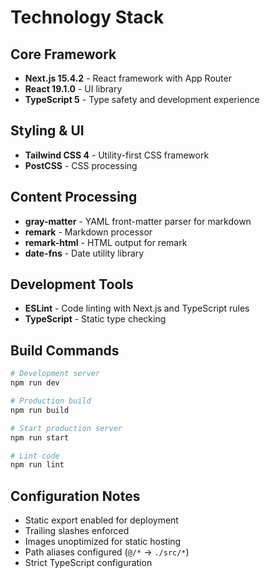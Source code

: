 # Technology Stack

## Core Framework
- **Next.js 15.4.2** - React framework with App Router
- **React 19.1.0** - UI library
- **TypeScript 5** - Type safety and development experience

## Styling & UI
- **Tailwind CSS 4** - Utility-first CSS framework
- **PostCSS** - CSS processing

## Content Processing
- **gray-matter** - YAML front-matter parser for markdown
- **remark** - Markdown processor
- **remark-html** - HTML output for remark
- **date-fns** - Date utility library

## Development Tools
- **ESLint** - Code linting with Next.js and TypeScript rules
- **TypeScript** - Static type checking

## Build Commands
```bash
# Development server
npm run dev

# Production build
npm run build

# Start production server
npm run start

# Lint code
npm run lint
```

## Configuration Notes
- Static export enabled for deployment
- Trailing slashes enforced
- Images unoptimized for static hosting
- Path aliases configured (`@/*` → `./src/*`)
- Strict TypeScript configuration